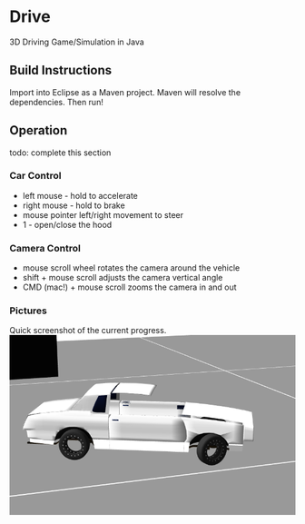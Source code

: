 # Drive
3D Driving Game/Simulation in Java
## Build Instructions
Import into Eclipse as a Maven project.  Maven will resolve the dependencies.  Then run!
## Operation
todo: complete this section
### Car Control
* left mouse - hold to accelerate
* right mouse - hold to brake
* mouse pointer left/right movement to steer
* 1 - open/close the hood
### Camera Control
* mouse scroll wheel rotates the camera around the vehicle
* shift + mouse scroll adjusts the camera vertical angle
* CMD (mac!) + mouse scroll zooms the camera in and out
### Pictures
Quick screenshot of the current progress.
![Alt text](/documentation/img/pic1.png)
